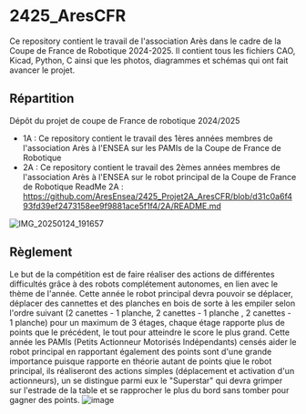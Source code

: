 # 2425_AresCFR
Ce repository contient le travail de l'association Arès dans le cadre de la Coupe de France de Robotique 2024-2025. Il contient tous les fichiers CAO, Kicad, Python, C ainsi que les photos, diagrammes et schémas qui ont fait avancer le projet.

## Répartition
Dépôt du projet de coupe de France de robotique 2024/2025
- 1A : Ce repository contient le travail des 1ères années membres de l'association Arès à l'ENSEA sur les PAMIs de la Coupe de France de Robotique
- 2A : Ce repository contient le travail des 2èmes années membres de l'association Arès à l'ENSEA sur le robot principal de la Coupe de France de Robotique
      ReadMe 2A : https://github.com/AresEnsea/2425_Projet2A_AresCFR/blob/d31c0a6f493fd39ef2473158ee9f9881ace5f1f4/2A/README.md

![IMG_20250124_191657](https://github.com/user-attachments/assets/f719fcd2-1e79-4abe-89d7-a2176633c4ac)

## Règlement
Le but de la compétition est de faire réaliser des actions de différentes difficultés grâce à des robots complétement autonomes, en lien avec le thème de l'année. Cette année le robot principal devra pouvoir se déplacer, déplacer des cannettes et des planches en bois de sorte à les empiler selon l'ordre suivant (2 canettes - 1 planche, 2 canettes - 1 planche , 2 canettes - 1 planche) pour un maximum de 3 étages, chaque étage rapporte plus de points que le précédent, le tout pour atteindre le score le plus grand. Cette année les PAMIs (Petits Actionneur Motorisés Indépendants) censés aider le robot principal en rapportant également des points sont d'une grande importance puisque rapporte en théorie autant de points qiue le robot principal, ils réaliseront des actions simples (déplacement et activation d'un actionneurs), un se distingue parmi eux le "Superstar" qui devra grimper sur l'estrade de la table et se rapprocher le plus du bord sans tomber pour gagner des points.
![image](https://github.com/user-attachments/assets/a6300a36-e328-420a-aa51-a023f629f76c)
